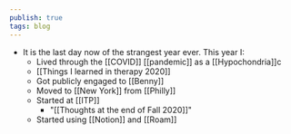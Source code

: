 ```yaml
---
publish: true
tags: blog
---
```

- It is the last day now of the strangest year ever. This year I:
    - Lived through the [[COVID]] [[pandemic]] as a [[Hypochondria]]c 
    - [[Things I learned in therapy 2020]]
    - Got publicly engaged to [[Benny]]
    - Moved to [[New York]] from [[Philly]]
    - Started at [[ITP]]
        - "[[Thoughts at the end of Fall 2020]]"
    - Started using [[Notion]] and [[Roam]]
